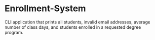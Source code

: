 # Enrollment-System
CLI application that prints all students, invalid email addresses, average number of class days, and students enrolled in a requested degree program. 
